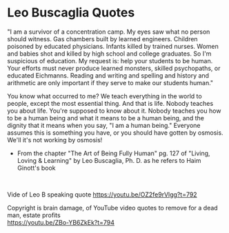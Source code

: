 # Leo Buscaglia Quotes

"I am a survivor of a concentration camp. My eyes saw what no person should witness. Gas chambers built by learned engineers. Children poisoned by educated physicians. Infants killed by trained nurses. Women and babies shot and killed by high school and college graduates. So I'm suspicious of education. My request is: help your students to be human. Your efforts must never produce learned monsters, skilled psychopaths, or educated Eichmanns. Reading and writing and spelling and history and arithmetic are only important if they serve to make our students human."

You know what occurred to me? We teach everything in the world to people, except the most essential thing. And that is life. Nobody teaches you about life. You're supposed to know about it. Nobody teaches you how to be a human being and what it means to be a human being, and the dignity that it means when you say, "I am a human being." Everyone assumes this is something you have, or you should have gotten by osmosis. We'll it's not working by osmosis!

- From the chapter "The Art of Being Fully Human" pg. 127 of "Living, Loving & Learning" by Leo Buscaglia, Ph. D. as he refers to Haim Ginott's book

&nbsp;

Vide of Leo B speaking quote https://youtu.be/OZ2fe9rVlgg?t=792

Copyright is brain damage, of YouTube video quotes to remove for a dead man, estate profits    
https://youtu.be/ZBo-YB6ZkEk?t=794
